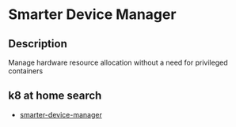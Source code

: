 # Smarter Device Manager

## Description

Manage hardware resource allocation without a need for privileged containers

## k8 at home search

- [smarter-device-manager](https://nanne.dev/k8s-at-home-search/#/smarter-device-manager)
